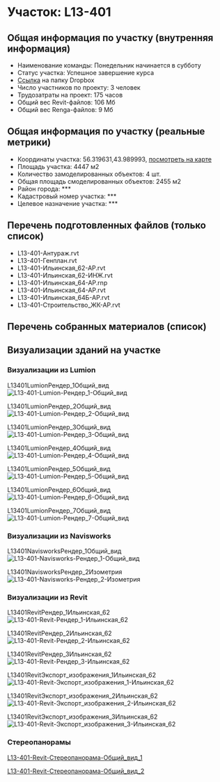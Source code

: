 # Участок: L13-401
## Общая информация по участку (внутренняя информация)
+ Наименование команды: Понедельник начинается в субботу
+ Статус участка: Успешное завершение курса
+ [Ссылка](https://www.dropbox.com/sh/wvvgv1nw1iqred9/AACx-CWnLbrm7UtYm3Q0FkR_a/L13_401?dl=0) на папку Dropbox
+ Число участников по проекту: 3 человек
+ Трудозатраты на проект: 175 часов
+ Общий вес Revit-файлов: 106 Мб
+ Общий вес Renga-файлов: 9 Мб
## Общая информация по участку (реальные метрики)
+ Координаты участка: 56.319631,43.989993, [посмотреть на карте](yandex.ru/maps/47/nizhny-novgorod/?ll=56.319631%2C43.989993&z=19)
+ Площадь участка: 4447 м2
+ Количество замоделированных объектов: 4 шт.
+ Общая площадь смоделированных объектов: 2455 м2
+ Район города: *** 
+ Кадастровый номер участка: *** 
+ Целевое назначение участка: *** 
## Перечень подготовленных файлов (только список)
+ L13-401-Антураж.rvt
+ L13-401-Генплан.rvt
+ L13-401-Ильинская_62-АР.rvt
+ L13-401-Ильинская_62-ИНЖ.rvt
+ L13-401-Ильинская_64-АР.rnp
+ L13-401-Ильинская_64-АР.rvt
+ L13-401-Ильинская_64Б-АР.rvt
+ L13-401-Строительство_ЖК-АР.rvt
## Перечень собранных материалов (список)
## Визуализации зданий на участке
### Визуализации из Lumion
L13401LumionРендер_1Общий_вид
![L13-401-Lumion-Рендер_1-Общий_вид](/Images/L13_401/L13-401-Lumion-Рендер_1-Общий_вид_Compressed.jpg)

L13401LumionРендер_2Общий_вид
![L13-401-Lumion-Рендер_2-Общий_вид](/Images/L13_401/L13-401-Lumion-Рендер_2-Общий_вид_Compressed.jpg)

L13401LumionРендер_3Общий_вид
![L13-401-Lumion-Рендер_3-Общий_вид](/Images/L13_401/L13-401-Lumion-Рендер_3-Общий_вид_Compressed.jpg)

L13401LumionРендер_4Общий_вид
![L13-401-Lumion-Рендер_4-Общий_вид](/Images/L13_401/L13-401-Lumion-Рендер_4-Общий_вид_Compressed.jpg)

L13401LumionРендер_5Общий_вид
![L13-401-Lumion-Рендер_5-Общий_вид](/Images/L13_401/L13-401-Lumion-Рендер_5-Общий_вид_Compressed.jpg)

L13401LumionРендер_6Общий_вид
![L13-401-Lumion-Рендер_6-Общий_вид](/Images/L13_401/L13-401-Lumion-Рендер_6-Общий_вид_Compressed.jpg)

L13401LumionРендер_7Общий_вид
![L13-401-Lumion-Рендер_7-Общий_вид](/Images/L13_401/L13-401-Lumion-Рендер_7-Общий_вид_Compressed.jpg)

### Визуализации из Navisworks
L13401NavisworksРендер_1Общий_вид
![L13-401-Navisworks-Рендер_1-Общий_вид](/Images/L13_401/L13-401-Navisworks-Рендер_1-Общий_вид_Compressed.jpg)

L13401NavisworksРендер_2Изометрия
![L13-401-Navisworks-Рендер_2-Изометрия](/Images/L13_401/L13-401-Navisworks-Рендер_2-Изометрия_Compressed.jpg)

### Визуализации из Revit
L13401RevitРендер_1Ильинская_62
![L13-401-Revit-Рендер_1-Ильинская_62](/Images/L13_401/L13-401-Revit-Рендер_1-Ильинская_62_Compressed.jpg)

L13401RevitРендер_2Ильинская_62
![L13-401-Revit-Рендер_2-Ильинская_62](/Images/L13_401/L13-401-Revit-Рендер_2-Ильинская_62_Compressed.jpg)

L13401RevitРендер_3Ильинская_62
![L13-401-Revit-Рендер_3-Ильинская_62](/Images/L13_401/L13-401-Revit-Рендер_3-Ильинская_62_Compressed.jpg)

L13401RevitЭкспорт_изображения_1Ильинская_62
![L13-401-Revit-Экспорт_изображения_1-Ильинская_62](/Images/L13_401/L13-401-Revit-Экспорт_изображения_1-Ильинская_62_Compressed.jpg)

L13401RevitЭкспорт_изображения_2Ильинская_62
![L13-401-Revit-Экспорт_изображения_2-Ильинская_62](/Images/L13_401/L13-401-Revit-Экспорт_изображения_2-Ильинская_62_Compressed.jpg)

L13401RevitЭкспорт_изображения_3Ильинская_62
![L13-401-Revit-Экспорт_изображения_3-Ильинская_62](/Images/L13_401/L13-401-Revit-Экспорт_изображения_3-Ильинская_62_Compressed.jpg)

### Стереопанорамы
[L13-401-Revit-Стереопанорама-Общий_вид_1](https://pano.autodesk.com/pano.html?url=jpgs/87c56fc0-a310-4b85-8158-d51adaa89592&version=2)

[L13-401-Revit-Стереопанорама-Общий_вид_2](https://pano.autodesk.com/pano.html?url=jpgs/f87d88e1-4b50-4f3a-9e54-4d1e354be83c&version=2)

